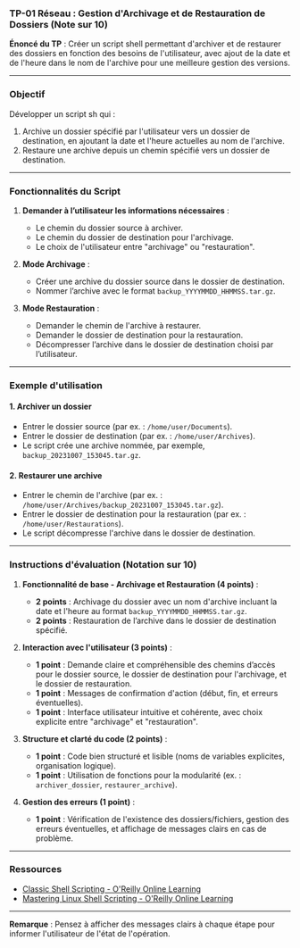 ### TP-01 Réseau : Gestion d'Archivage et de Restauration de Dossiers (Note sur 10)

**Énoncé du TP** : Créer un script shell permettant d'archiver et de restaurer des dossiers en fonction des besoins de l'utilisateur, avec ajout de la date et de l'heure dans le nom de l'archive pour une meilleure gestion des versions.

---

### Objectif
Développer un script sh qui :
1. Archive un dossier spécifié par l'utilisateur vers un dossier de destination, en ajoutant la date et l'heure actuelles au nom de l'archive.
2. Restaure une archive depuis un chemin spécifié vers un dossier de destination.

---

### Fonctionnalités du Script

1. **Demander à l’utilisateur les informations nécessaires** :
   - Le chemin du dossier source à archiver.
   - Le chemin du dossier de destination pour l'archivage.
   - Le choix de l'utilisateur entre "archivage" ou "restauration".

2. **Mode Archivage** :
   - Créer une archive du dossier source dans le dossier de destination.
   - Nommer l’archive avec le format `backup_YYYYMMDD_HHMMSS.tar.gz`.

3. **Mode Restauration** :
   - Demander le chemin de l'archive à restaurer.
   - Demander le dossier de destination pour la restauration.
   - Décompresser l’archive dans le dossier de destination choisi par l’utilisateur.

---

### Exemple d'utilisation

#### 1. Archiver un dossier
   - Entrer le dossier source (par ex. : `/home/user/Documents`).
   - Entrer le dossier de destination (par ex. : `/home/user/Archives`).
   - Le script crée une archive nommée, par exemple, `backup_20231007_153045.tar.gz`.

#### 2. Restaurer une archive
   - Entrer le chemin de l'archive (par ex. : `/home/user/Archives/backup_20231007_153045.tar.gz`).
   - Entrer le dossier de destination pour la restauration (par ex. : `/home/user/Restaurations`).
   - Le script décompresse l'archive dans le dossier de destination.

---

### Instructions d'évaluation (Notation sur 10)

1. **Fonctionnalité de base - Archivage et Restauration (4 points)** :
   - **2 points** : Archivage du dossier avec un nom d'archive incluant la date et l'heure au format `backup_YYYYMMDD_HHMMSS.tar.gz`.
   - **2 points** : Restauration de l’archive dans le dossier de destination spécifié.

2. **Interaction avec l'utilisateur (3 points)** :
   - **1 point** : Demande claire et compréhensible des chemins d’accès pour le dossier source, le dossier de destination pour l'archivage, et le dossier de restauration.
   - **1 point** : Messages de confirmation d'action (début, fin, et erreurs éventuelles).
   - **1 point** : Interface utilisateur intuitive et cohérente, avec choix explicite entre "archivage" et "restauration".

3. **Structure et clarté du code (2 points)** :
   - **1 point** : Code bien structuré et lisible (noms de variables explicites, organisation logique).
   - **1 point** : Utilisation de fonctions pour la modularité (ex. : `archiver_dossier`, `restaurer_archive`).

4. **Gestion des erreurs (1 point)** :
   - **1 point** : Vérification de l'existence des dossiers/fichiers, gestion des erreurs éventuelles, et affichage de messages clairs en cas de problème.

---

### Ressources
- [Classic Shell Scripting - O'Reilly Online Learning](https://www.oreilly.com/library/view/classic-shell-scripting/0596005954/)
- [Mastering Linux Shell Scripting - O'Reilly Online Learning](https://www.oreilly.com/library/view/mastering-linux-shell/9781784396978/index.html)

---

**Remarque** : Pensez à afficher des messages clairs à chaque étape pour informer l'utilisateur de l'état de l'opération.
